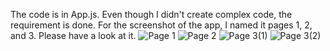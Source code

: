 The code is in App.js. Even though I didn't create complex code, the requirement is done. For the screenshot of the app, I named it pages 1, 2, and 3. Please have a look at it.
![Page 1](https://github.com/user-attachments/assets/c702ea23-91f9-47ea-9042-35f4f26ac5d1)
![Page 2](https://github.com/user-attachments/assets/69f833e8-5802-4532-908a-831bab294205)
![Page 3(1)](https://github.com/user-attachments/assets/7ebbc498-3275-4bd2-8da8-d66ef6e5d61e)
![Page 3(2)](https://github.com/user-attachments/assets/3fb9f40d-0dcd-4174-b0f4-b1ae10f20bd7)
